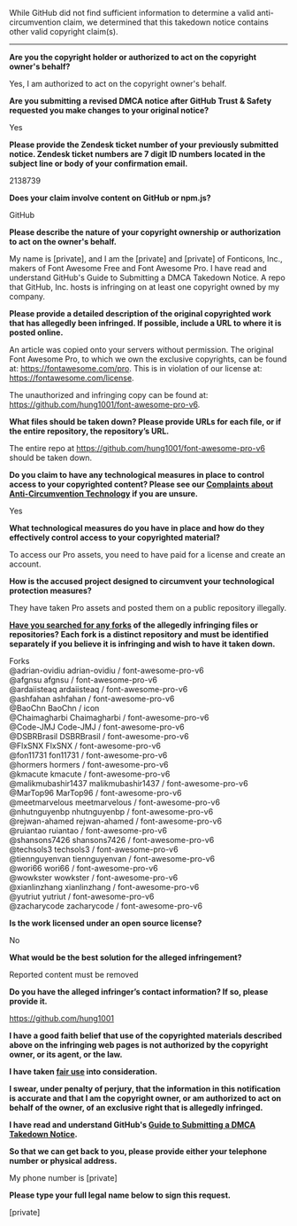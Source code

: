 While GitHub did not find sufficient information to determine a valid anti-circumvention claim, we determined that this takedown notice contains other valid copyright claim(s).

---

**Are you the copyright holder or authorized to act on the copyright owner's behalf?**

Yes, I am authorized to act on the copyright owner's behalf.

**Are you submitting a revised DMCA notice after GitHub Trust & Safety requested you make changes to your original notice?**

Yes

**Please provide the Zendesk ticket number of your previously submitted notice. Zendesk ticket numbers are 7 digit ID numbers located in the subject line or body of your confirmation email.**

2138739

**Does your claim involve content on GitHub or npm.js?**

GitHub

**Please describe the nature of your copyright ownership or authorization to act on the owner's behalf.**

My name is [private], and I am the [private] and [private] of Fonticons, Inc., makers of Font Awesome Free and Font Awesome Pro. I have read and understand GitHub's Guide to Submitting a DMCA Takedown Notice. A repo that GitHub, Inc. hosts is infringing on at least one copyright owned by my company.

**Please provide a detailed description of the original copyrighted work that has allegedly been infringed. If possible, include a URL to where it is posted online.**

An article was copied onto your servers without permission. The original Font Awesome Pro, to which we own the exclusive copyrights, can be found at: https://fontawesome.com/pro. This is in violation of our license at: https://fontawesome.com/license.

The unauthorized and infringing copy can be found at: https://github.com/hung1001/font-awesome-pro-v6.

**What files should be taken down? Please provide URLs for each file, or if the entire repository, the repository’s URL.**

The entire repo at https://github.com/hung1001/font-awesome-pro-v6 should be taken down.

**Do you claim to have any technological measures in place to control access to your copyrighted content? Please see our <a href="https://docs.github.com/articles/guide-to-submitting-a-dmca-takedown-notice#complaints-about-anti-circumvention-technology">Complaints about Anti-Circumvention Technology</a> if you are unsure.**

Yes

**What technological measures do you have in place and how do they effectively control access to your copyrighted material?**

To access our Pro assets, you need to have paid for a license and create an account.

**How is the accused project designed to circumvent your technological protection measures?**

They have taken Pro assets and posted them on a public repository illegally.

**<a href="https://docs.github.com/articles/dmca-takedown-policy#b-what-about-forks-or-whats-a-fork">Have you searched for any forks</a> of the allegedly infringing files or repositories? Each fork is a distinct repository and must be identified separately if you believe it is infringing and wish to have it taken down.**

Forks  
@adrian-ovidiu adrian-ovidiu / font-awesome-pro-v6  
@afgnsu afgnsu / font-awesome-pro-v6  
@ardaiisteaq ardaiisteaq / font-awesome-pro-v6  
@ashfahan ashfahan / font-awesome-pro-v6  
@BaoChn BaoChn / icon  
@Chaimagharbi Chaimagharbi / font-awesome-pro-v6  
@Code-JMJ Code-JMJ / font-awesome-pro-v6  
@DSBRBrasil DSBRBrasil / font-awesome-pro-v6  
@FlxSNX FlxSNX / font-awesome-pro-v6  
@fon11731 fon11731 / font-awesome-pro-v6  
@hormers hormers / font-awesome-pro-v6  
@kmacute kmacute / font-awesome-pro-v6  
@malikmubashir1437 malikmubashir1437 / font-awesome-pro-v6  
@MarTop96 MarTop96 / font-awesome-pro-v6  
@meetmarvelous meetmarvelous / font-awesome-pro-v6  
@nhutnguyenbp nhutnguyenbp / font-awesome-pro-v6  
@rejwan-ahamed rejwan-ahamed / font-awesome-pro-v6  
@ruiantao ruiantao / font-awesome-pro-v6  
@shansons7426 shansons7426 / font-awesome-pro-v6  
@techsols3 techsols3 / font-awesome-pro-v6  
@tiennguyenvan tiennguyenvan / font-awesome-pro-v6  
@wori66 wori66 / font-awesome-pro-v6  
@wowkster wowkster / font-awesome-pro-v6  
@xianlinzhang xianlinzhang / font-awesome-pro-v6  
@yutriut yutriut / font-awesome-pro-v6  
@zacharycode zacharycode / font-awesome-pro-v6  

**Is the work licensed under an open source license?**

No

**What would be the best solution for the alleged infringement?**

Reported content must be removed

**Do you have the alleged infringer’s contact information? If so, please provide it.**

https://github.com/hung1001

**I have a good faith belief that use of the copyrighted materials described above on the infringing web pages is not authorized by the copyright owner, or its agent, or the law.**

**I have taken <a href="https://www.lumendatabase.org/topics/22">fair use</a> into consideration.**

**I swear, under penalty of perjury, that the information in this notification is accurate and that I am the copyright owner, or am authorized to act on behalf of the owner, of an exclusive right that is allegedly infringed.**

**I have read and understand GitHub's <a href="https://docs.github.com/articles/guide-to-submitting-a-dmca-takedown-notice/">Guide to Submitting a DMCA Takedown Notice</a>.**

**So that we can get back to you, please provide either your telephone number or physical address.**

My phone number is [private]

**Please type your full legal name below to sign this request.**

[private]
